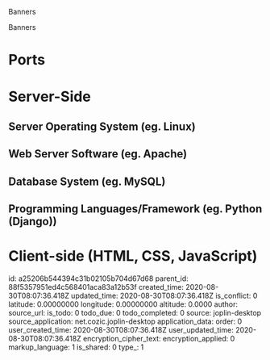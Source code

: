 Banners

Banners

# Ports



# Server-Side
## Server Operating System (eg. Linux)

## Web Server Software (eg. Apache)

## Database System (eg. MySQL)

## Programming Languages/Framework (eg. Python (Django))



# Client-side (HTML, CSS, JavaScript)



id: a25206b544394c31b02105b704d67d68
parent_id: 88f5357951ed4c568401aca83a12b53f
created_time: 2020-08-30T08:07:36.418Z
updated_time: 2020-08-30T08:07:36.418Z
is_conflict: 0
latitude: 0.00000000
longitude: 0.00000000
altitude: 0.0000
author: 
source_url: 
is_todo: 0
todo_due: 0
todo_completed: 0
source: joplin-desktop
source_application: net.cozic.joplin-desktop
application_data: 
order: 0
user_created_time: 2020-08-30T08:07:36.418Z
user_updated_time: 2020-08-30T08:07:36.418Z
encryption_cipher_text: 
encryption_applied: 0
markup_language: 1
is_shared: 0
type_: 1